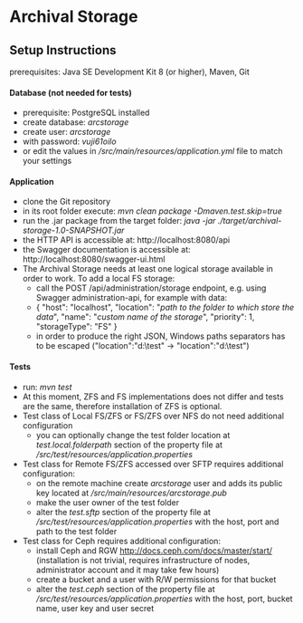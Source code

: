 # Archival Storage
## Setup Instructions
prerequisites: Java SE Development Kit 8 (or higher), Maven, Git

#### Database (not needed for tests)
* prerequisite: PostgreSQL installed
* create database: *arcstorage*
* create user: *arcstorage*
* with password: *vuji61oilo*
* or edit the values in */src/main/resources/application.yml* file to match your settings

#### Application
* clone the Git repository
* in its root folder execute: *mvn clean package -Dmaven.test.skip=true*
* run the .jar package from the target folder: *java -jar ./target/archival-storage-1.0-SNAPSHOT.jar*
* the HTTP API is accessible at: http://localhost:8080/api
* the Swagger documentation is accessible at: http://localhost:8080/swagger-ui.html
* The Archival Storage needs at least one logical storage available in order to work. To add a local FS storage:
  * call the POST /api/administration/storage endpoint, e.g. using Swagger administration-api, for example with data:
  * {
      "host": "localhost",
      "location": "*path to the folder to which store the data*",
      "name": "*custom name of the storage*",
      "priority": 1,
      "storageType": "FS"
    }
  * in order to produce the right JSON, Windows paths separators has to be escaped ("location":"d:\test" -> "location":"d:\\test")

#### Tests
* run: *mvn test*
* At this moment, ZFS and FS implementations does not differ and tests are the same, therefore installation of ZFS is optional.
* Test class of Local FS/ZFS or FS/ZFS over NFS do not need additional configuration
  * you can optionally change the test folder location at *test.local.folderpath* section of the property file at */src/test/resources/application.properties*
* Test class for Remote FS/ZFS accessed over SFTP requires additional configuration:
  * on the remote machine create *arcstorage* user and adds its public key located at */src/main/resources/arcstorage.pub*
  * make the user owner of the test folder
  * alter the *test.sftp* section of the property file at */src/test/resources/application.properties* with the host, port and path to the test folder
* Test class for Ceph requires additional configuration:
  * install Ceph and RGW http://docs.ceph.com/docs/master/start/ (installation is not trivial, requires infrastructure of nodes, administrator account and it may take few hours)
  * create a bucket and a user with R/W permissions for that bucket
  * alter the *test.ceph* section of the property file at */src/test/resources/application.properties* with the host, port, bucket name, user key and user secret